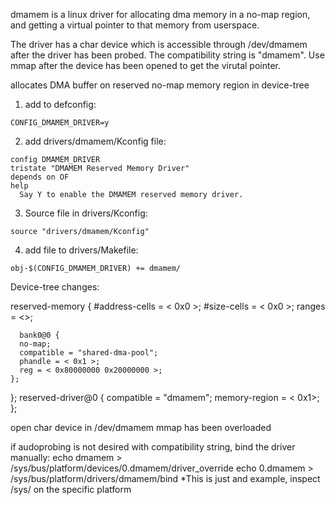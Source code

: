 dmamem is a linux driver for allocating dma memory in a no-map region, and getting a virtual pointer to that memory from userspace.

The driver has a char device which is accessible through /dev/dmamem after the driver has been probed. 
The compatibility string is "dmamem". Use mmap after the device has been opened to get the virutal pointer.


  allocates DMA buffer on reserved no-map memory region in device-tree

  1. add to defconfig:

    CONFIG_DMAMEM_DRIVER=y

  2. add drivers/dmamem/Kconfig file:

    config DMAMEM_DRIVER
    tristate "DMAMEM Reserved Memory Driver"
    depends on OF
    help
      Say Y to enable the DMAMEM reserved memory driver.

  3. Source file in drivers/Kconfig:

    source "drivers/dmamem/Kconfig"

  4. add file to drivers/Makefile:
     
    obj-$(CONFIG_DMAMEM_DRIVER) += dmamem/

  Device-tree changes:


  reserved-memory {
    #address-cells = < 0x0 >;
    #size-cells = < 0x0 >;
    ranges = <>;

      bank0@0 {
      no-map;
      compatible = "shared-dma-pool";
      phandle = < 0x1 >;
      reg = < 0x80000000 0x20000000 >;
    };

  };
  reserved-driver@0 {
    compatible = "dmamem";
    memory-region = < 0x1>;
  };

 
  open char device in /dev/dmamem
  mmap has been overloaded
 
  if audoprobing is not desired with compatibility string, bind the driver manually:
    echo dmamem > /sys/bus/platform/devices/0.dmamem/driver_override
    echo 0.dmamem > /sys/bus/platform/drivers/dmamem/bind
*This is just and example, inspect /sys/ on the specific platform 
